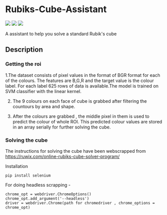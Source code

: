 # Rubiks-Cube-Assistant
![](https://img.shields.io/badge/python-3.8.2-yellowgreen)
![](https://img.shields.io/badge/contributers-1-yellow)
![](https://img.shields.io/badge/license-MIT-red)

A assistant to help you solve a standard Rubik's cube

## Description

### Getting the roi
1.The dataset consists of pixel values in the format of BGR format for each of the colours. The features are B,G,R and the target value is the colour label. For each label 625 rows of data is available.The model is trained on SVM classifier with the linear kernel.

2. The 9 colours on each face of cube is grabbed after filtering the countours by area and shape.

3. After the colours are grabbed , the middle pixel in them is used to predict the colour of whole ROI. This predicted colour values are stored in an array serially for further solving the cube.

### Solving the cube

The instructions for solving the cube have been webscrapped from https://ruwix.com/online-rubiks-cube-solver-program/

Installation

`pip install selenium`

For doing headless scrapping - 

```
chrome_opt = webdriver.ChromeOptions()
chrome_opt.add_argument('--headless')
driver = webdriver.Chrome(path for chromedriver , chrome_options = chrome_opt)
```


 
 


